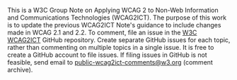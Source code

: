 This is a W3C Group Note on Applying WCAG 2 to Non-Web Information and Communications Technologies (WCAG2ICT). The purpose of this work is to update the previous WCAG2ICT Note's guidance to include changes made in WCAG 2.1 and 2.2.
To comment, file an issue in the [W3C WCAG2ICT](https://github.com/w3c/wcag2ict/) GitHub repository. Create separate GitHub issues for each topic, rather than commenting on multiple topics in a single issue. It is free to create a GitHub account to file issues. If filing issues in GitHub is not feasible, send email to public-wcag2ict-comments@w3.org (comment archive).
